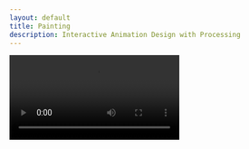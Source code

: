 ```yaml
---
layout: default
title: Painting
description: Interactive Animation Design with Processing
---
```


<video controls preload="auto">
  <source src="../docs/landscape.mp4" type="video/mp4">
</video>


